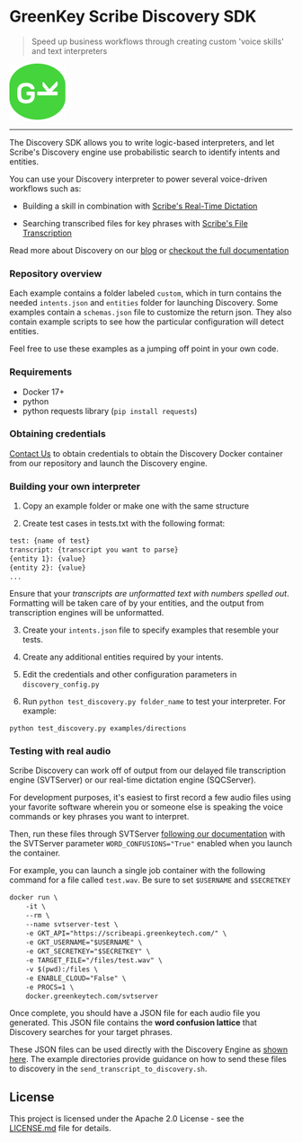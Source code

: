 # GreenKey Scribe Discovery SDK
> Speed up business workflows through creating custom 'voice skills' and text interpreters

<img src="https://github.com/finos-voice/greenkey-sdk/raw/master/logo/greenkey-logo.png" width="100" />

---

The Discovery SDK allows you to write logic-based interpreters, and let Scribe's Discovery engine use probabilistic search to identify intents and entities.

You can use your Discovery interpreter to power several voice-driven workflows such as:

- Building a skill in combination with [Scribe's Real-Time Dictation](https://transcription.greenkeytech.com/sqc-06437d7/)

- Searching transcribed files for key phrases with [Scribe's File Transcription](https://transcription.greenkeytech.com/svt-e0286da/)

Read more about Discovery on our [blog](https://www.greenkeytech.com/news/2018/07/17/greenkey-scribe-discovery-skills/) or [checkout the full documentation](https://transcription.greenkeytech.com/discovery-1890af/)

### Repository overview
Each example contains a folder labeled `custom`, which in turn contains the needed `intents.json` and `entities` folder for launching Discovery.
Some examples contain a `schemas.json` file to customize the return json.
They also contain example scripts to see how the particular configuration will detect entities.

Feel free to use these examples as a jumping off point in your own code.

### Requirements

- Docker 17+
- python
- python requests library (`pip install requests`)


### Obtaining credentials
[Contact Us](mailto:transcription@greenkeytech.com) to obtain credentials to obtain the Discovery Docker container from our repository and launch the Discovery engine.

### Building your own interpreter

1) Copy an example folder or make one with the same structure

2) Create test cases in tests.txt with the following format:

```
test: {name of test}
transcript: {transcript you want to parse}
{entity 1}: {value}
{entity 2}: {value}
...
```

Ensure that your *transcripts are unformatted text with numbers spelled out*. Formatting will be taken care of by your entities, and the output from transcription engines will be unformatted.

3) Create your `intents.json` file to specify examples that resemble your tests.

4) Create any additional entities required by your intents.

5) Edit the credentials and other configuration parameters in `discovery_config.py`

6) Run `python test_discovery.py folder_name` to test your interpreter. For example:

```
python test_discovery.py examples/directions
```

### Testing with real audio

Scribe Discovery can work off of output from our delayed file transcription engine (SVTServer) or our real-time dictation engine (SQCServer).

For development purposes, it's easiest to first record a few audio files using your favorite software wherein you or someone else is speaking the voice commands or key phrases you want to interpret.

Then, run these files through SVTServer [following our documentation](https://transcription.greenkeytech.com/svt-e0286da/) with the SVTServer parameter `WORD_CONFUSIONS="True"` enabled when you launch the container.

For example, you can launch a single job container with the following command for a file called `test.wav`. Be sure to set `$USERNAME` and `$SECRETKEY`

```
docker run \
    -it \
    --rm \
    --name svtserver-test \
    -e GKT_API="https://scribeapi.greenkeytech.com/" \
    -e GKT_USERNAME="$USERNAME" \
    -e GKT_SECRETKEY="$SECRETKEY" \
    -e TARGET_FILE="/files/test.wav" \
    -v $(pwd):/files \
    -e ENABLE_CLOUD="False" \
    -e PROCS=1 \
    docker.greenkeytech.com/svtserver
```

Once complete, you should have a JSON file for each audio file you generated. This JSON file contains the **word confusion lattice** that Discovery searches for your target phrases.

These JSON files can be used directly with the Discovery Engine as [shown here](https://transcription.greenkeytech.com/discovery-1890af/deploying/#getting-started). The example directories provide guidance on how to send these files to discovery in the `send_transcript_to_discovery.sh`.

## License

This project is licensed under the Apache 2.0 License - see the [LICENSE.md](LICENSE.md) file for details.
